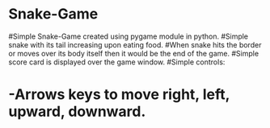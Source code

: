 # Snake-Game
#Simple Snake-Game created using pygame module in python.
#Simple snake with its tail increasing upon eating food.
#When snake hits the border or moves over its body itself then it would be the end of the game.
#Simple score card is displayed over the game window.
#Simple controls:
#      -Arrows keys to move right, left, upward, downward.
